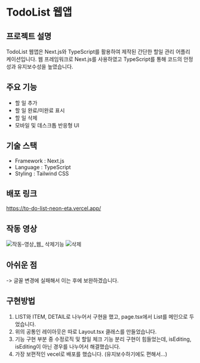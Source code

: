 # TodoList 웹앱

## 프로젝트 설명 
TodoList 웹앱은 Next.js와 TypeScript를 활용하여 제작된 간단한 할일 관리 어플리케이션입니다. 
웹 프레임워크로 Next.js를 사용하였고 TypeScript를 통해 코드의 안정성과 유지보수성을 높였습니다. 

## 주요 기능 
- 할 일 추가
- 할 일 완료/미완료 표시
- 할 일 삭제
- 모바일 및 데스크톱 반응형 UI

## 기술 스택 
- Framework : Next.js
- Language : TypeScript
- Styling : Tailwind CSS

## 배포 링크 
https://to-do-list-neon-eta.vercel.app/

## 작동 영상
![작동-영상_웹_](https://github.com/user-attachments/assets/e0a6ec2e-69da-4138-8d01-68cda2fe25b2)
삭제기능
![삭제](https://github.com/user-attachments/assets/6536aa75-ac69-4f7b-9707-f95dc3dad21e)

## 아쉬운 점 
-> 글꼴 변경에 실패해서 이는 후에 보완하겠습니다. 

## 구현방법 
1. LIST와 ITEM, DETAIL로 나누어서 구현을 했고, page.tsx에서 List를 메인으로 두었습니다.
2. 위의 공통인 레이아웃은 따로 Layout.tsx 클래스를 만들었습니다.
3. 기능 구현 부분 중 수정로직 및 할일 체크 기능 분리 구현이 힘들었는데, 
isEditing, isEditing이 아닌 경우를 나누어서 해결했습니다.
4. 가장 보편적인 vecel로 배포를 했습니다. (유지보수하기에도 편해서...)

